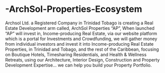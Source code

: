 # -ArchSol-Properties-Ecosystem
Archsol Ltd. a Registered Company in Trinidad Tobago is creating a Real Estate Development arm called,  ArchSol Properties “AP”,  When launched “AP” will invest in, Income-producing Real Estate, via our website platform which is a portal for Investments and Crowdfunding, we will gather money from individual investors and invest it into Income-producing Real Estate Properties, in Trinidad and Tobago, and the rest of the Caribbean, focusing on Boutique Hotels,  Timesharing Residentials, and Health &amp; Wellness Retreats, using our Architecture, Interior Design, Construction and Property Development Expertise... we can help you build your Property Portfolio.
